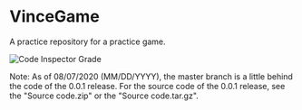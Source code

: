 # VinceGame
A practice repository for a practice game.

![Code Inspector Grade](https://www.code-inspector.com/project/13224/score/svg)

Note: As of 08/07/2020 (MM/DD/YYYY), the master branch is a little behind the code of the 0.0.1 release. For the source code of the 0.0.1 release, see the "Source code.zip" or the "Source code.tar.gz". 
